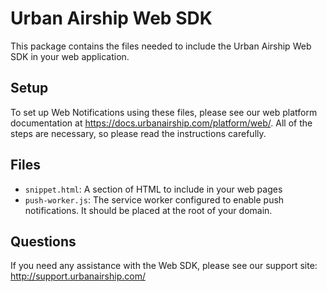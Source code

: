 # Urban Airship Web SDK

This package contains the files needed to include the Urban Airship Web 
SDK in your web application.

## Setup

To set up Web Notifications using these files, please see our web platform
documentation at https://docs.urbanairship.com/platform/web/. All of the steps
are necessary, so please read the instructions carefully.


## Files

- `snippet.html`: A section of HTML to include in your web pages
- `push-worker.js`: The service worker configured to enable push notifications.
  It should be placed at the root of your domain.


## Questions

If you need any assistance with the Web SDK, please see our support
site: http://support.urbanairship.com/
